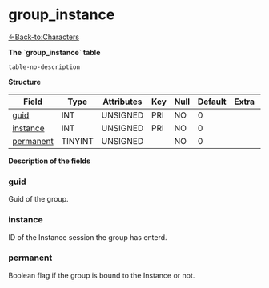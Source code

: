 # group\_instance

[<-Back-to:Characters](database-characters.md)

**The \`group\_instance\` table**

`table-no-description`

**Structure**

| Field          | Type       | Attributes | Key | Null | Default | Extra | Comment |
|----------------|------------|------------|-----|------|---------|-------|---------|
| [guid][1]      | INT    | UNSIGNED   | PRI | NO   | 0       |       |         |
| [instance][2]  | INT    | UNSIGNED   | PRI | NO   | 0       |       |         |
| [permanent][3] | TINYINT | UNSIGNED   |     | NO   | 0       |       |         |

[1]: #guid
[2]: #instance
[3]: #permanent

**Description of the fields**

### guid

Guid of the group.

### instance

ID of the Instance session the group has enterd.

### permanent

Boolean flag if the group is bound to the Instance or not.
